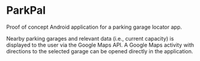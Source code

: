 # ParkPal

Proof of concept Android application for a parking garage locator app.

Nearby parking garages and relevant data (i.e., current capacity) is displayed to the user via the Google Maps API. A Google Maps activity with directions to the selected garage can be opened directly in the application.
